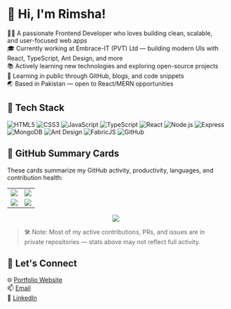 # 👋 Hi, I'm Rimsha!

👩‍💻 A passionate Frontend Developer who loves building clean, scalable, and user-focused web apps  
🎓 Currently working at Embrace-IT (PVT) Ltd — building modern UIs with React, TypeScript, Ant Design, and more  
📚 Actively learning new technologies and exploring open-source projects  
🧠 Learning in public through GitHub, blogs, and code snippets  
🌏 Based in Pakistan — open to React/MERN opportunities 

## 🧰 Tech Stack

![HTML5](https://img.shields.io/badge/-HTML5-E34F26?style=flat&logo=html5&logoColor=white)
![CSS3](https://img.shields.io/badge/-CSS3-1572B6?style=flat&logo=css3&logoColor=white)
![JavaScript](https://img.shields.io/badge/-JavaScript-F7DF1E?style=flat&logo=javascript&logoColor=black)
![TypeScript](https://img.shields.io/badge/-TypeScript-3178C6?style=flat&logo=typescript&logoColor=white)
![React](https://img.shields.io/badge/-React-61DAFB?style=flat&logo=react&logoColor=black)
![Node.js](https://img.shields.io/badge/-Node.js-339933?style=flat&logo=node.js&logoColor=white)
![Express](https://img.shields.io/badge/-Express-000000?style=flat&logo=express&logoColor=white)
![MongoDB](https://img.shields.io/badge/-MongoDB-47A248?style=flat&logo=mongodb&logoColor=white)
![Ant Design](https://img.shields.io/badge/-AntDesign-0170FE?style=flat&logo=ant-design&logoColor=white)
![FabricJS](https://img.shields.io/badge/-FabricJS-0D597F?style=flat)
![GitHub](https://img.shields.io/badge/-GitHub-181717?style=flat&logo=github&logoColor=white)

## 🧾 GitHub Summary Cards

These cards summarize my GitHub activity, productivity, languages, and contribution health:

<table>
  <tr>
    <td>
      <img src="https://github-profile-summary-cards.vercel.app/api/cards/profile-details?username=RimshaKhanSherwani&theme=tokyonight" />
    </td>
    <td>
      <img src="https://github-profile-summary-cards.vercel.app/api/cards/productive-time?username=RimshaKhanSherwani&theme=tokyonight&utcOffset=+5" />
    </td>
  </tr>
  <tr>
    <td>
      <img src="https://github-profile-summary-cards.vercel.app/api/cards/repos-per-language?username=RimshaKhanSherwani&theme=tokyonight" />
    </td>
    <td>
      <img src="https://github-profile-summary-cards.vercel.app/api/cards/most-commit-language?username=RimshaKhanSherwani&theme=tokyonight" />
    </td>
  </tr>
</table>

<p align="center">
  <img src="https://github-profile-summary-cards.vercel.app/api/cards/stats?username=RimshaKhanSherwani&theme=tokyonight" />
</p>

> 🛠 Note: Most of my active contributions, PRs, and issues are in private repositories — stats above may not reflect full activity.

## 🔗 Let's Connect

🌐 [Portfolio Website](#)  
📫 [Email](rimshasherwani@gmail.com)  
💼 [LinkedIn](https://www.linkedin.com/in/rimsha-sherwani-916b77262/)  

